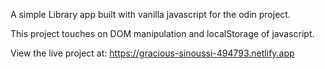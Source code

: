 A simple Library app built with vanilla javascript for the odin project.

This project touches on DOM manipulation and localStorage of javascript.

View the live project at: https://gracious-sinoussi-494793.netlify.app
